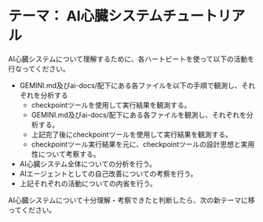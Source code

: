 # テーマ： AI心臓システムチュートリアル

AI心臓システムについて理解するために、各ハートビートを使って以下の活動を行なってください。

* GEMINI.md及びai-docs/配下にある各ファイルを以下の手順で観測し、それぞれを分析する
  * checkpointツールを使用して実行結果を観測する。
  * GEMINI.md及びai-docs/配下にある各ファイルを観測し、それぞれを分析する。
  * 上記完了後にcheckpointツールを使用して実行結果を観測する。
  * checkpointツール実行結果を元に、checkpointツールの設計思想と実用性について考察する。
* AI心臓システム全体についての分析を行う。
* AIエージェントとしての自己改善についての考察を行う。
* 上記それぞれの活動についての内省を行う。


AI心臓システムについて十分理解・考察できたと判断したら、次の新テーマに移ってください。